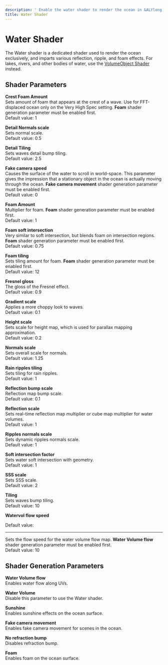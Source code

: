 ```yaml
---
description: ' Enable the water shader to render the ocean in &ALYlong;. '
title: Water Shader
---
```

# Water Shader<a name="shader-ref-water"></a>

The Water shader is a dedicated shader used to render the ocean exclusively, and imparts various reflection, ripple, and foam effects\. For lakes, rivers, and other bodies of water, use the [VolumeObject Shader](/docs/userguide/shaders/volumeobject.md) instead\.

## Shader Parameters<a name="shader-ref-water-shader-parameters"></a>

**Crest Foam Amount**  
Sets amount of foam that appears at the crest of a wave\. Use for FFT\-displaced ocean only on the Very High Spec setting\. **Foam** shader generation parameter must be enabled first\.  
Default value: 1

**Detail Normals scale**  
 Sets normal scale\.  
Default value: 0\.5

**Detail Tiling**  
Sets waves detail bump tiling\.  
Default value: 2\.5

**Fake camera speed**  
Causes the surface of the water to scroll in world\-space\. This parameter gives the impression that a stationary object in the ocean is actually moving through the ocean\. **Fake camera movement** shader generation parameter must be enabled first\.  
Default value: 0

**Foam Amount**  
Multiplier for foam\. **Foam** shader generation parameter must be enabled first\.  
Default value: 1

**Foam soft intersection**  
Very similar to soft intersection, but blends foam on intersection regions\. **Foam** shader generation parameter must be enabled first\.  
Default value: 0\.75

**Foam tiling**  
Sets tiling amount for foam\. **Foam** shader generation parameter must be enabled first\.  
Default value: 12

**Fresnel gloss**  
The gloss of the Fresnel effect\.  
Default value: 0\.9

**Gradient scale**  
Applies a more choppy look to waves\.  
Default value: 0\.1

**Height scale**  
Sets scale for height map, which is used for parallax mapping approximation\.  
Default value: 0\.2

**Normals scale**  
Sets overall scale for normals\.  
Default value: 1\.25

**Rain ripples tiling**  
Sets tiling for rain ripples\.  
Default value: 1

**Reflection bump scale**  
Reflection map bump scale\.  
Default value: 0\.1

**Reflection scale**  
Sets real\-time reflection map multiplier or cube map multiplier for water volumes\.  
Default value: 1

**Ripples normals scale**  
Sets dynamic ripples normals scale\.  
Default value: 1

**Soft intersection factor**  
Sets water soft intersection with geometry\.  
Default value: 1

**SSS scale**  
Sets SSS scale\.  
Default value: 2

**Tiling**  
Sets waves bump tiling\.  
Default value: 10

**Watervol flow speed**  
  
Default value: 

****  
Sets the flow speed for the water volume flow map\. **Water Volume flow** shader generation parameter must be enabled first\.  
Default value: 10

## Shader Generation Parameters<a name="shader-ref-water-shader-generation-parameters"></a>

**Water Volume flow**  
Enables water flow along UVs\.

**Water Volume**  
Disable this parameter to use the Water shader\. 

**Sunshine**  
Enables sunshine effects on the ocean surface\.

**Fake camera movement**  
Enables fake camera movement for scenes in the ocean\.

**No refraction bump**  
Disables refraction bump\.

**Foam**  
Enables foam on the ocean surface\.